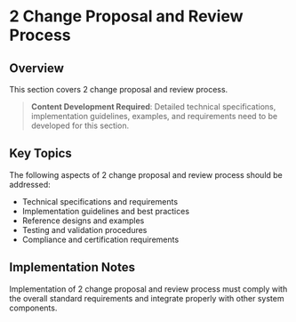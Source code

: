 # 2 Change Proposal and Review Process

## Overview

This section covers 2 change proposal and review process.

> **Content Development Required**: Detailed technical specifications, implementation guidelines, examples, and requirements need to be developed for this section.

## Key Topics

The following aspects of 2 change proposal and review process should be addressed:

- Technical specifications and requirements
- Implementation guidelines and best practices
- Reference designs and examples
- Testing and validation procedures
- Compliance and certification requirements

## Implementation Notes

Implementation of 2 change proposal and review process must comply with the overall standard requirements and integrate properly with other system components.

